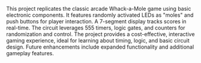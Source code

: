 This project replicates the classic arcade Whack-a-Mole game using basic electronic components. It features randomly activated LEDs as "moles" and push buttons for player interaction. A 7-segment display tracks scores in real-time. The circuit leverages 555 timers, logic gates, and counters for randomization and control. The project provides a cost-effective, interactive gaming experience, ideal for learning about timing, logic, and basic circuit design. Future enhancements include expanded functionality and additional gameplay features.

